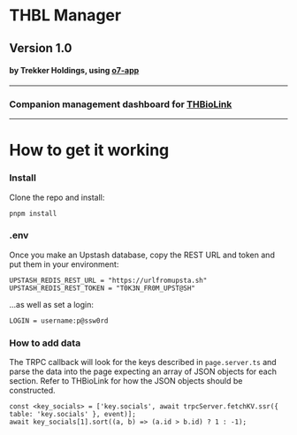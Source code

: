 # THBL Manager
## Version 1.0
#### by Trekker Holdings, using [o7-app](https://github.com/ottomated/create-o7-app)

---

### Companion management dashboard for [THBioLink](https://github.com/TrekkerStudios/THBioLink)

---

# How to get it working

### Install
Clone the repo and install:

```pnpm install```

### .env
Once you make an Upstash database, copy the REST URL and token and put them in your environment:
```
UPSTASH_REDIS_REST_URL = "https://urlfromupsta.sh"
UPSTASH_REDIS_REST_TOKEN = "T0K3N_FR0M_UPST@SH"
```

...as well as set a login:
```
LOGIN = username:p@ssw0rd
```

### How to add data
The TRPC callback will look for the keys described in `page.server.ts` and parse the data into the page expecting an array of JSON objects for each section. Refer to THBioLink for how the JSON objects should be constructed.

```
const <key_socials> = ['key.socials', await trpcServer.fetchKV.ssr({ table: 'key.socials' }, event)];
await key_socials[1].sort((a, b) => (a.id > b.id) ? 1 : -1);
```
